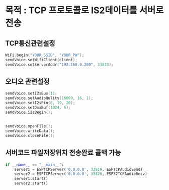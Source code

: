 # 목적 : TCP 프로토콜로 IS2데이터를 서버로 전송

## TCP통신관련설정 
```cpp
WiFi.begin("YOUR_SSID", "YOUR_PW");
sendVoice.setWifiClient(client);
sendVoice.setServerAddr("192.168.0.200", 33823);
```
## 오디오 관련설정
```cpp
sendVoice.setI2sBus(1);
sendVoice.setAudioQulity(16000, 16, 1);
sendVoice.setI2sPin(8, 19, 20);
sendVoice.setDmaBuf(1024, 6);
sendVoice.i2sBegin();
```
## 
```cpp
sendVoice.openFile();
sendVoice.writeData();
sendVoice.closeFile();
```


## 서버코드 파일저장위치 전송완료 콜백 가능
```python
if __name__ == "__main__":
    server1 = ESPTCPServer('0.0.0.0', 33819, ESPTCPAudioSend)
    server2 = ESPTCPServer('0.0.0.0', 33820, ESP32TCPAudioRecv)
    server1.start()
    server2.start()
```
